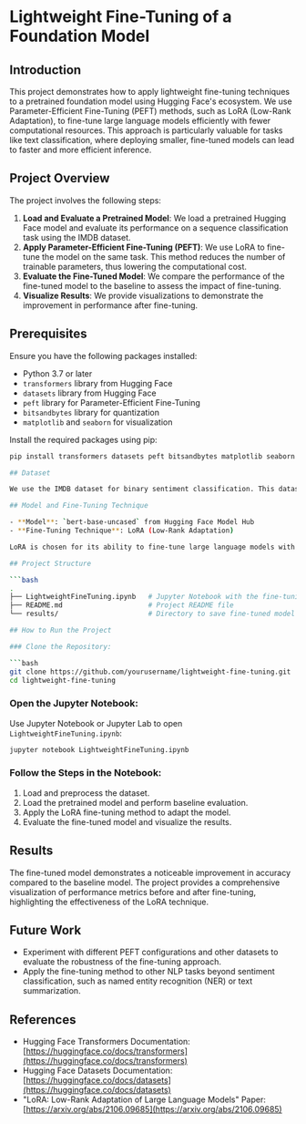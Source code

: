 # Lightweight Fine-Tuning of a Foundation Model

## Introduction

This project demonstrates how to apply lightweight fine-tuning techniques to a pretrained foundation model using Hugging Face's ecosystem. We use Parameter-Efficient Fine-Tuning (PEFT) methods, such as LoRA (Low-Rank Adaptation), to fine-tune large language models efficiently with fewer computational resources. This approach is particularly valuable for tasks like text classification, where deploying smaller, fine-tuned models can lead to faster and more efficient inference.

## Project Overview

The project involves the following steps:

1. **Load and Evaluate a Pretrained Model**: We load a pretrained Hugging Face model and evaluate its performance on a sequence classification task using the IMDB dataset.
2. **Apply Parameter-Efficient Fine-Tuning (PEFT)**: We use LoRA to fine-tune the model on the same task. This method reduces the number of trainable parameters, thus lowering the computational cost.
3. **Evaluate the Fine-Tuned Model**: We compare the performance of the fine-tuned model to the baseline to assess the impact of fine-tuning.
4. **Visualize Results**: We provide visualizations to demonstrate the improvement in performance after fine-tuning.

## Prerequisites

Ensure you have the following packages installed:

- Python 3.7 or later
- `transformers` library from Hugging Face
- `datasets` library from Hugging Face
- `peft` library for Parameter-Efficient Fine-Tuning
- `bitsandbytes` library for quantization
- `matplotlib` and `seaborn` for visualization

Install the required packages using pip:

```bash
pip install transformers datasets peft bitsandbytes matplotlib seaborn

## Dataset

We use the IMDB dataset for binary sentiment classification. This dataset is available through Hugging Face Datasets and can be loaded directly using the `datasets` library.

## Model and Fine-Tuning Technique

- **Model**: `bert-base-uncased` from Hugging Face Model Hub
- **Fine-Tuning Technique**: LoRA (Low-Rank Adaptation)

LoRA is chosen for its ability to fine-tune large language models with fewer parameters, making the process more efficient in terms of both time and computational resources.

## Project Structure

```bash
.
├── LightweightFineTuning.ipynb   # Jupyter Notebook with the fine-tuning code and analysis
├── README.md                     # Project README file
└── results/                      # Directory to save fine-tuned model and logs

## How to Run the Project

### Clone the Repository:

```bash
git clone https://github.com/yourusername/lightweight-fine-tuning.git
cd lightweight-fine-tuning
```

### Open the Jupyter Notebook:

Use Jupyter Notebook or Jupyter Lab to open `LightweightFineTuning.ipynb`:

```bash
jupyter notebook LightweightFineTuning.ipynb
```

### Follow the Steps in the Notebook:

1. Load and preprocess the dataset.
2. Load the pretrained model and perform baseline evaluation.
3. Apply the LoRA fine-tuning method to adapt the model.
4. Evaluate the fine-tuned model and visualize the results.

## Results

The fine-tuned model demonstrates a noticeable improvement in accuracy compared to the baseline model. The project provides a comprehensive visualization of performance metrics before and after fine-tuning, highlighting the effectiveness of the LoRA technique.

## Future Work

- Experiment with different PEFT configurations and other datasets to evaluate the robustness of the fine-tuning approach.
- Apply the fine-tuning method to other NLP tasks beyond sentiment classification, such as named entity recognition (NER) or text summarization.

## References

- Hugging Face Transformers Documentation: [https://huggingface.co/docs/transformers](https://huggingface.co/docs/transformers)
- Hugging Face Datasets Documentation: [https://huggingface.co/docs/datasets](https://huggingface.co/docs/datasets)
- "LoRA: Low-Rank Adaptation of Large Language Models" Paper: [https://arxiv.org/abs/2106.09685](https://arxiv.org/abs/2106.09685)
